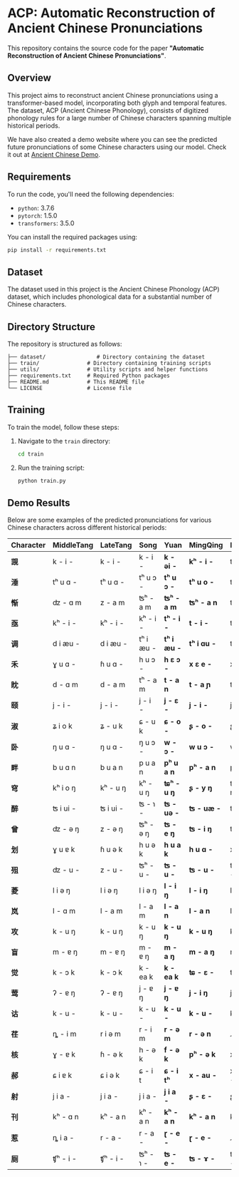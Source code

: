 # ACP: Automatic Reconstruction of Ancient Chinese Pronunciations

This repository contains the source code for the paper **"Automatic Reconstruction of Ancient Chinese Pronunciations"**.

## Overview
This project aims to reconstruct ancient Chinese pronunciations using a transformer-based model, incorporating both glyph and temporal features. The dataset, ACP (Ancient Chinese Phonology), consists of digitized phonology rules for a large number of Chinese characters spanning multiple historical periods.

We have also created a demo website where you can see the predicted future pronunciations of some Chinese characters using our model. Check it out at [Ancient Chinese Demo](http://47.97.123.246:8080/).

## Requirements
To run the code, you'll need the following dependencies:
- `python`: 3.7.6
- `pytorch`: 1.5.0
- `transformers`: 3.5.0

You can install the required packages using:
```bash
pip install -r requirements.txt
```

## Dataset
The dataset used in this project is the Ancient Chinese Phonology (ACP) dataset, which includes phonological data for a substantial number of Chinese characters.

## Directory Structure
The repository is structured as follows:
```
├── dataset/                # Directory containing the dataset
├── train/               # Directory containing training scripts
├── utils/               # Utility scripts and helper functions
├── requirements.txt     # Required Python packages
├── README.md            # This README file
└── LICENSE              # License file
```

## Training
To train the model, follow these steps:
1. Navigate to the `train` directory:
    ```bash
    cd train
    ```
2. Run the training script:
    ```bash
    python train.py
    ```

## Demo Results
Below are some examples of the predicted pronunciations for various Chinese characters across different historical periods:

| Character | MiddleTang | LateTang | Song      | Yuan          | MingQing      | Modern    | AD2300        |
| --------- | ---------- | -------- | --------- | ------------- | ------------- | --------- | ------------- |
| **觊**    | k - i -    | k - i -  | k - i -   | **k - əi -**  | **kʰ - i -**  | ʨ - i -   | **ʨʰ - əi -** |
| **涶**    | tʰ u ɑ -   | tʰ u ɑ - | tʰ u ɔ -  | **tʰ u ɔ -**  | **tʰ u o -**  | tʰ u o -  | **tʰ u a -**  |
| **惭**    | ʣ - ɑ m    | z - a m  | ʦʰ - a m  | **ʦʰ - a m**  | **ʦʰ - a n**  | ʦʰ - a n  | **tʰ - a n**  |
| **亟**    | kʰ - i -   | kʰ - i - | kʰ - i -  | **tʰ - i -**  | **t - i -**   | ʨ - i -   | **ʨʰ - i -**  |
| **调**    | d i æu -   | d i æu - | tʰ i æu - | **tʰ i æu -** | **tʰ i ɑu -** | tʰ i ɑu - | **tʰ i ɔu -** |
| **禾**    | ɣ u ɑ -    | ɦ u ɑ -  | h u ɔ -   | **h ɛ ɔ -**   | **x ɛ e -**   | x - ɤ -   | **x - i -**   |
| **眈**    | d - ɑ m    | d - a m  | tʰ - a m  | **t - a n**   | **t - a ɲ**   | t - a n   | **t - a ŋ**   |
| **颐**    | j - i -    | j - i -  | j - i -   | **j - ɛ -**   | **j - i -**   | j - i -   | **j - i -**   |
| **淑**    | ʑ i o k    | ʑ - u k  | ɕ - u k   | **ɕ - o -**   | **ʂ - o -**   | ʂ - u -   | **ʃ - u -**   |
| **卧**    | ŋ u ɑ -    | ŋ u ɑ -  | ŋ u ɔ -   | **w - ɔ -**   | **w u ɔ -**   | w - o -   | **w - ɔ -**   |
| **畔**    | b u ɑ n    | b u a n  | p u a n   | **pʰ u a n**  | **pʰ - a n**  | pʰ - a n  | **pʰ - a n**  |
| **穹**    | kʰ i o ŋ   | kʰ - u ŋ | kʰ - u ŋ  | **ʨʰ - u ŋ**  | **ʂ - y ŋ**   | ʨʰ - y ŋ  | **ɣ - ua ŋ**  |
| **醉**    | ʦ i ui -   | ʦ i ui - | ʦ - ɿ -   | **ʦ - uə -**  | **ʦ - uæ -**  | ʦ u ei -  | **ʦ ɚ ei -**  |
| **曾**    | ʣ - ə ŋ    | z - ə ŋ  | ʦʰ - ə ŋ  | **ʦ - e ŋ**   | **ʦ - i ŋ**   | ʦ - ə ŋ   | **ʦ - u ŋ**   |
| **划**    | ɣ u ɐ k    | ɦ u ə k  | h u ə k   | **h u a k**   | **h u ɑ -**   | x u ɑ -   | **x u a -**   |
| **殂**    | ʣ - u -    | z - u -  | ʦʰ - u -  | **ʦ - u -**   | **ʦ - u -**   | ʦʰ - u -  | **ʧ - u -**   |
| **菱**    | l i ə ŋ    | l i ə ŋ  | l i ə ŋ   | **l - i ŋ**   | **l - i ŋ**   | l - i ŋ   | **l - a ŋ**   |
| **岚**    | l - ɑ m    | l - a m  | l - a m   | **l - a n**   | **l - a n**   | l - a n   | **l - a ŋ**   |
| **攻**    | k - u ŋ    | k - u ŋ  | k - u ŋ   | **k - u ŋ**   | **k - u ŋ**   | k - u ŋ   | **kʰ - u ŋ**  |
| **盲**    | m - ɐ ŋ    | m - ɐ ŋ  | m - ɐ ŋ   | **m - a ŋ**   | **m - a ŋ**   | m - a ŋ   | **m - æ ŋ**   |
| **觉**    | k - ɔ k    | k - ɔ k  | k - ea k  | **k - ea k**  | **ʨ - ɛ -**   | ʨ y ɛ -   | **ʨ u ɛ -**   |
| **莺**    | ʔ - ɐ ŋ    | ʔ - ɐ ŋ  | j - ɐ ŋ   | **j - ɐ ŋ**   | **j - i ŋ**   | j - i ŋ   | **j - i ə**   |
| **诂**    | k - u -    | k - u -  | k - u -   | **k - u -**   | **k - u -**   | k - u -   | **kʰ - u -**  |
| **荏**    | ȵ - i m    | r i ə m  | r - i m   | **r - ə m**   | **r - ə n**   | ɻ - ə n   | **ɻ - æ n**   |
| **核**    | ɣ - ɐ k    | ɦ - ə k  | h - ə k   | **f - ə k**   | **pʰ - ə k**  | x - ɤ -   | **s - ɔ -**   |
| **郝**    | ɕ i ɐ k    | ɕ i ə k  | ɕ - i t   | **ɕ - i tʰ**  | **x - au -**  | x - ɑu -  | **x - ɑ -**   |
| **射**    | j i a -    | j i a -  | j i a -   | **j i a -**   | **ʂ - ɛ -**   | ʂ - ɤ -   | **ʂ - ə -**   |
| **刊**    | kʰ - ɑ n   | kʰ - a n | kʰ - a n  | **kʰ - a n**  | **kʰ - a n**  | kʰ - a n  | **kʰ - æ n**  |
| **惹**    | ȵ i a -    | r - a -  | r - a -   | **ɽ - e -**   | **ɽ - e -**   | ɻ - ɤ -   | **ɻ - ɤ -**   |
| **厕**    | ʧʰ - i -   | ʧʰ - i - | ʦʰ - ɿ -  | **ʦ - e -**   | **ʦ - ɤ -**   | ʦʰ - ɤ -  | **ʦ - e -**   |


